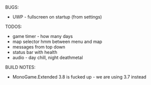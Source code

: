 ﻿BUGS:

* UWP - fullscreen on startup (from settings)

TODOS:

* game timer - how many days
* map selector hmm between menu and map
* messages from top down 
* status bar with health
* audio - day chill, night deathmetal

BUILD NOTES:

* MonoGame.Extended 3.8 is fucked up - we are using 3.7 instead